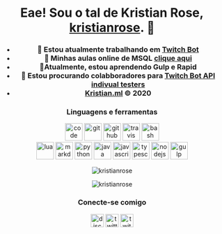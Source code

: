 <h1 align="center">Eae! Sou o tal de Kristian Rose,  <a href="https://kristianrose.github.io">kristianrose</a>. 👋</h1>
<h3 align="center"Programador e profissional em banco de dados, cursado na Ironhack.</h3>

- 💜 Estou atualmente trabalhando em **[Twitch Bot](https://kristianrose.github.io)**
- 📂 Minhas aulas online de MSQL **[clique aqui](https://kristianrose.github.io/MSQL-1/)**
- 🌱Atualmente, estou aprendendo Gulp e Rapid
- 👯 Estou procurando colabboradores para **[Twitch Bot API indivual testers](https://kristianrose.github.io)**
- [Kristian.ml](https://kristianrose.github.io/kristian/index.html) © 2020

<h3 align="center">Linguagens e ferramentas</h3>
<p align="center">
<img src="https://simpleicons.org/icons/visualstudiocode.svg" title="Visual Studio Code" alt="code" width="40" height="40"/>
<img src="https://simpleicons.org/icons/git.svg" title="Git" alt="git" width="40" height="40"/>
<img src="https://simpleicons.org/icons/github.svg" title="GitHub" alt="github" width="40" height="40"/>
<img src="https://simpleicons.org/icons/travisci.svg" title="Travis CI" alt="travis" width="40" height="40"/>
<img src="https://simpleicons.org/icons/gnubash.svg" title="Bash" alt="bash" width="40" height="40"/>
<br />
<img src="https://simpleicons.org/icons/lua.svg" title="Lua" alt="lua" width="40" height="40"/>
<img src="https://simpleicons.org/icons/markdown.svg" title="Markdown" alt="markdown" width="40" height="40"/>
<img src="https://simpleicons.org/icons/python.svg" title="Python" alt="python" width="40" height="40"/>
<img src="https://simpleicons.org/icons/java.svg" title="Java" alt="java" width="40" height="40"/>
<img src="https://simpleicons.org/icons/javascript.svg" title="JavaScript" alt="javascript" width="40" height="40"/>
<img src="https://simpleicons.org/icons/typescript.svg" title="TypeScript" alt="typescript" width="40" height="40"/>
<img src="https://simpleicons.org/icons/node-dot-js.svg" title="Node.js" alt="nodejs" width="40" height="40"/>
<img src="https://simpleicons.org/icons/gulp.svg" title="Gulp" alt="gulp" width="40" height="40"/>
</p>
<p align="center"><img src="https://github-readme-stats.vercel.app/api?username=kristianrose&show_icons=true&include_all_commits=true&count_private=true" alt="kristianrose"/></p>

<p align="center"><img src="https://github-readme-stats.vercel.app/api/top-langs/?username=kristianrose&layout=compact&card_width=445" alt="kristianrose"/></p>



<h3 align="center">Conecte-se comigo</h3>
<p align="center">
<a href="/" target="blank"><img align="center" src="https://simpleicons.org/icons/discord.svg" alt="discord" height="30" width="30"/></a>
<a href="https://twitter.com/kristianrose" target="blank"><img align="center" src="https://simpleicons.org/icons/twitter.svg" alt="twitter" height="30" width="30"/></a>
<a href="https://twitch.tv/kristianrose" target="blank"><img align="center" src="https://simpleicons.org/icons/twitch.svg" alt="twitch" height="30" width="30"/></a>
</p>



















